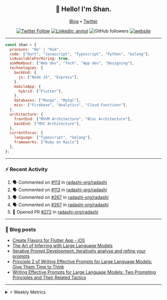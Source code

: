<h2 align="center">👋 Hello! I'm Shan.</h2>
<p align="center">
  <a href="https://dev.to/shanshaji">Blog</a> •
  <a href="https://twitter.com/intent/follow?screen_name=shan__shaji">Twitter</a>
</p>

<p align="center"><a href="https://twitter.com/intent/follow?screen_name=shan__shaji"><img src="https://img.shields.io/twitter/follow/shan__shaji?style=flat" alt="Twitter Follow"></a>
<a href="https://www.linkedin.com/in/shan-shaji/"><img src="https://img.shields.io/badge/shan-shaji?style=flat-square&amp;logo=Linkedin&amp;logoColor=white&amp;link=https://www.linkedin.com/in/shan-shaji/" alt="Linkedin: anmol"></a>
<img src="https://img.shields.io/github/followers/shan-shaji?label=Follow&amp;style=social" alt="GitHub followers">
<a href="http://shan-shaji.github.io/"><img src="https://img.shields.io/badge/Website-46a2f1.svg?&amp;style=flat-square&amp;logo=Google-Chrome&amp;logoColor=white&amp;link=http://shan-shaji.github.io/" alt="website"></a></p>

<hr>

```javascript
const shan = {
  pronouns: "He" | "Him",
  code: ["Dart", "Javascript", "Typescript", "Python", "Golang"],
  isAvailableForHiring: true,
  askMeAbout: ["Web dev", "Tech", "App dev", "Designing"],
  technologies: {
    backEnd: {
      js: ["Node JS", "Express"],
    },
    mobileApp: {
      hybrid: ["Flutter"],
    },
    databases: ["Mongo", "MySql"],
    misc: ["Firebase", "Analytics", "Cloud Functions"],
  },
  architecture: {
    frontEnd: ["MVVM Architecture", "Bloc Architecture"],
    backEnd: ["MVC Architecture"],
  },
  currentFocus: {
    language: ["Typescript", "Golang"],
    frameworks: ["Ruby on Rails"]
  },
};
```

---

### ⚡ Recent Activity

<!--START_SECTION:activity-->
1. 🗣 Commented on [#113](https://github.com/radashi-org/radashi/issues/113#issuecomment-2425168470) in [radashi-org/radashi](https://github.com/radashi-org/radashi)
2. 🗣 Commented on [#113](https://github.com/radashi-org/radashi/issues/113#issuecomment-2425132895) in [radashi-org/radashi](https://github.com/radashi-org/radashi)
3. 🗣 Commented on [#267](https://github.com/radashi-org/radashi/issues/267#issuecomment-2422882838) in [radashi-org/radashi](https://github.com/radashi-org/radashi)
4. 🗣 Commented on [#267](https://github.com/radashi-org/radashi/issues/267#issuecomment-2422882105) in [radashi-org/radashi](https://github.com/radashi-org/radashi)
5. 💪 Opened PR [#272](https://github.com/radashi-org/radashi/pull/272) in [radashi-org/radashi](https://github.com/radashi-org/radashi)
<!--END_SECTION:activity-->

---

### 📕 Blog posts

<!-- BLOG-POST-LIST:START -->
- [Create Flavors for Flutter App - iOS](https://dev.to/shanshaji/create-flavors-for-flutter-app-ios-fnl)
- [The Art of Inferring with Large Language Models](https://dev.to/shanshaji/the-art-of-inferring-with-large-language-models-243m)
- [Iterative Prompt Development: Iteratively analyse and refine your prompts](https://dev.to/arkroot/iterative-prompt-development-iteratively-analyse-and-refine-your-prompts-3ibl)
- [Principle 2 of Writing Effective Prompts for Large Language Models: Give Them Time to Think](https://dev.to/shanshaji/principle-2-of-writing-effective-prompts-for-large-language-models-give-them-time-to-think-25j3)
- [Writing Effective Prompts for Large Language Models: Two Prompting Principles and Their Related Tactics](https://dev.to/shanshaji/writing-effective-prompts-for-large-language-models-two-prompting-principles-and-their-related-tactics-151a)
<!-- BLOG-POST-LIST:END -->

<hr>
<details>
    <summary>⚡ Weekly Metrics</summary>
    <p>
    
<!--START_SECTION:waka-->
![Code Time](http://img.shields.io/badge/Code%20Time-2%2C879%20hrs%202%20mins-blue)

![Profile Views](http://img.shields.io/badge/Profile%20Views-0-blue)

**🐱 My GitHub Data** 

> 📦 ? Used in GitHub's Storage 
 > 
> 🏆 767 Contributions in the Year 2024
 > 
> 💼 Opted to Hire
 > 
> 📜 110 Public Repositories 
 > 
> 🔑 0 Private Repositories 
 > 
**I'm a Night 🦉** 

```text
🌞 Morning                2982 commits        ██░░░░░░░░░░░░░░░░░░░░░░░   08.14 % 
🌆 Daytime                9466 commits        ██████░░░░░░░░░░░░░░░░░░░   25.83 % 
🌃 Evening                18172 commits       ████████████░░░░░░░░░░░░░   49.58 % 
🌙 Night                  6032 commits        ████░░░░░░░░░░░░░░░░░░░░░   16.46 % 
```
📅 **I'm Most Productive on Thursday** 

```text
Monday                   4767 commits        ███░░░░░░░░░░░░░░░░░░░░░░   13.01 % 
Tuesday                  5545 commits        ████░░░░░░░░░░░░░░░░░░░░░   15.13 % 
Wednesday                4579 commits        ███░░░░░░░░░░░░░░░░░░░░░░   12.49 % 
Thursday                 8215 commits        ██████░░░░░░░░░░░░░░░░░░░   22.41 % 
Friday                   5759 commits        ████░░░░░░░░░░░░░░░░░░░░░   15.71 % 
Saturday                 3833 commits        ███░░░░░░░░░░░░░░░░░░░░░░   10.46 % 
Sunday                   3954 commits        ███░░░░░░░░░░░░░░░░░░░░░░   10.79 % 
```


📊 **This Week I Spent My Time On** 

```text
🕑︎ Time Zone: Asia/Kolkata

💬 Programming Languages: 
Dart                     11 hrs 54 mins      █████████████████████░░░░   85.87 % 
YAML                     49 mins             █░░░░░░░░░░░░░░░░░░░░░░░░   05.92 % 
Text                     45 mins             █░░░░░░░░░░░░░░░░░░░░░░░░   05.51 % 
C++                      11 mins             ░░░░░░░░░░░░░░░░░░░░░░░░░   01.35 % 
Image (svg)              6 mins              ░░░░░░░░░░░░░░░░░░░░░░░░░   00.80 % 

🔥 Editors: 
IntelliJ IDEA            13 hrs 41 mins      █████████████████████████   98.65 % 
VS Code                  11 mins             ░░░░░░░░░░░░░░░░░░░░░░░░░   01.35 % 

🐱‍💻 Projects: 
mobile                   10 hrs 16 mins      ███████████████████░░░░░░   74.09 % 
Buenro-hotels-main       1 hr 10 mins        ██░░░░░░░░░░░░░░░░░░░░░░░   08.45 % 
hotel_booking            1 hr 3 mins         ██░░░░░░░░░░░░░░░░░░░░░░░   07.57 % 
hotel_booking_app        59 mins             ██░░░░░░░░░░░░░░░░░░░░░░░   07.18 % 
DS                       11 mins             ░░░░░░░░░░░░░░░░░░░░░░░░░   01.35 % 

💻 Operating System: 
Mac                      13 hrs 52 mins      █████████████████████████   100.00 % 
```

**I Mostly Code in Dart** 

```text
Dart                     42 repos            ██████████░░░░░░░░░░░░░░░   38.53 % 
JavaScript               16 repos            ████░░░░░░░░░░░░░░░░░░░░░   14.68 % 
C++                      6 repos             █░░░░░░░░░░░░░░░░░░░░░░░░   05.50 % 
Shell                    2 repos             ░░░░░░░░░░░░░░░░░░░░░░░░░   01.83 % 
Jupyter Notebook         1 repo              ░░░░░░░░░░░░░░░░░░░░░░░░░   00.92 % 
```




 Last Updated on 30/12/2024 18:51:59 UTC
<!--END_SECTION:waka-->

</p>
 </details>
